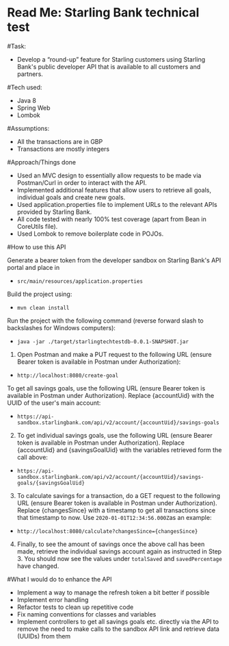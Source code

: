 # Read Me: Starling Bank technical test

#Task:
- Develop a “round-up” feature for Starling customers using Starling Bank's public
  developer API that is available to all customers and partners.
  
#Tech used:
- Java 8
- Spring Web
- Lombok

#Assumptions:
- All the transactions are in GBP
- Transactions are mostly integers

#Approach/Things done
- Used an MVC design to essentially allow requests to be made via Postman/Curl in order to interact
with the API.
- Implemented additional features that allow users to retrieve all goals, individual goals and create new goals.
- Used application.properties file to implement URLs to the relevant APIs provided by Starling Bank.
- All code tested with nearly 100% test coverage (apart from Bean in CoreUtils file).
- Used Lombok to remove boilerplate code in POJOs.


#How to use this API

Generate a bearer token from the developer sandbox on Starling Bank's API portal and place in 
- ```src/main/resources/application.properties```
  

Build the project using:

- ```mvn clean install```

Run the project with the following command (reverse forward slash to backslashes for Windows computers):

- ```java -jar ./target/starlingtechtestdb-0.0.1-SNAPSHOT.jar```


1) Open Postman and make a PUT request to the following URL (ensure Bearer token is available in Postman under 
Authorization):
- ```http://localhost:8080/create-goal```

To get all savings goals, use the following URL (ensure Bearer token is available in Postman under
Authorization). Replace {accountUid} with the UUID of the user's main account:
- ```https://api-sandbox.starlingbank.com/api/v2/account/{accountUid}/savings-goals```


2) To get individual savings goals, use the following URL (ensure Bearer token is available in Postman under
Authorization). Replace {accountUid} and {savingsGoalUid} with the variables retrieved form the call above:
- ```https://api-sandbox.starlingbank.com/api/v2/account/{accountUid}/savings-goals/{savingsGoalUid}```

3) To calculate savings for a transaction, do a GET request to the following URL (ensure Bearer token is 
available in Postman under Authorization). Replace {changesSince} with a timestamp to get all transactions since 
that timestamp to now. Use `2020-01-01T12:34:56.000Z`as an example:
- ```http://localhost:8080/calculate?changesSince={changesSince}```

4) Finally, to see the amount of savings once the above call has been made, retrieve the individual savings account 
again as instructed in Step 3. You should now see the values under `totalSaved` and `savedPercentage` have changed.

#What I would do to enhance the API
- Implement a way to manage the refresh token a bit better if possible
- Implement error handling
- Refactor tests to clean up repetitive code
- Fix naming conventions for classes and variables
- Implement controllers to get all savings goals etc. directly via the API to remove the need to make calls to the 
  sandbox API link and retrieve data (UUIDs) from them